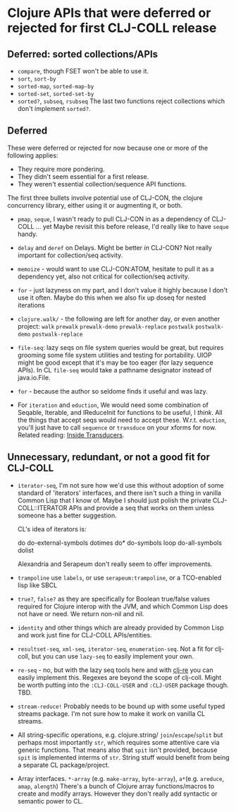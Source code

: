 # Clojure APIs that were deferred or rejected for first CLJ-COLL release

## Deferred: sorted collections/APIs

- `compare`, though FSET won't be able to use it.
- `sort`, `sort-by`
- `sorted-map`, `sorted-map-by`
- `sorted-set`, `sorted-set-by`
- `sorted?`, `subseq`, `rsubseq` 
   The last two functions reject collections which don't implement `sorted?`.

## Deferred 

These were deferred or rejected for now because one or more of the
following applies:

- They require more pondering.
- They didn't seem essential for a first release.
- They weren't essential collection/sequence API functions.

The first three bullets involve potential use of CLJ-CON, the clojure
concurrency library, either using it or augmenting it, or both.

- `pmap`, `seque`, I wasn't ready to pull CLJ-CON in as a dependency of CLJ-COLL ... yet
  Maybe revisit this before release, I'd really like to have `seque` handy.
- `delay` and `deref` on Delays. Might be better _in_ CLJ-CON? Not really important
   for collection/seq activity.
- `memoize` - would want to use CLJ-CON:ATOM, hesitate to pull it as a
  dependency yet, also not critical for collection/seq activity.

- `for` - just lazyness on my part, and I don't value it highly because I
  don't use it often. Maybe do this when we also fix up doseq for nested iterations
- `clojure.walk/` - the following are left for another day, or even another project:
  `walk` `prewalk` `prewalk-demo` `prewalk-replace` `postwalk` 
  `postwalk-demo` `postwalk-replace`
- `file-seq`: lazy seqs on file system queries would be great, but requires
  grooming some file system utilities and testing for portability.
  UIOP might be good except that it's may be too eager (for lazy sequence APIs).
  In CL `file-seq` would take a pathname designator instead of java.io.File.
- `for` - because the author so seldome finds it useful and was lazy.

- For `iteration` and `eduction`, We would need some combination of
  Seqable, Iterable, and IReduceInit 
  for functions to be useful, I _think_.  All the things that accept seqs would
  need to accept these.  W.r.t. `eduction`, you'll just have to call
  `sequence` or `transduce` on your xforms for now.  Related reading:
  [Inside Transducers](https://github.com/matthiasn/talk-transcripts/blob/master/Hickey_Rich/InsideTransducers-mostly-text.md).

## Unnecessary, redundant, or not a good fit for CLJ-COLL

-  `iterator-seq`, I'm not sure how we'd use this without adoption of some
   standard of 'iterators' interfaces, and there isn't such a thing in
   vanilla Common Lisp that I know of.  Maybe I should just polish the
   private CLJ-COLL::ITERATOR APIs and provide a seq that works on them
   unless someone has a better suggestion. 

   CL's idea of iterators is:

    do              do-external-symbols  dotimes
    do*             do-symbols           loop
    do-all-symbols  dolist

   Alexandria and Serapeum don't really seem to offer improvements.

- `trampoline` use `labels`, or use `serapeum:trampoline`, or a TCO-enabled lisp like SBCL
- `true?`, `false?` as they are specifically for Boolean true/false values
  required for Clojure interop with the JVM, and which Common Lisp does not
  have or need. We return non-nil and nil.
- `identity` and other things which are already provided by Common Lisp and
  work just fine for CLJ-COLL APIs/entities.
- `resultset-seq`, `xml-seq`, `iterator-seq`, `enumeration-seq`.
  Not a fit for clj-coll, but you can use `lazy-seq` to easily implement your own.

- `re-seq` - no, but with the lazy seq tools here and with 
  [clj-re](https://github.com/dtenny/clj-re) you can easily implement
  this. Regexes are beyond the scope of clj-coll.  Might be worth putting
  into the `:CLJ-COLL-USER` and `:CLJ-USER` package though.  TBD.
  
- `stream-reduce!`
  Probably needs to be bound up with some useful typed streams package.
  I'm not sure how to make it work on vanilla CL streams.
- All string-specific operations, e.g. clojure.string/ `join`/`escape`/`split`
  but perhaps most importantly `str`, which requires some attentive care 
  via generic functions.  That means also that `spit` isn't provided,
  because `spit` is implemented interms of `str`. String stuff would
  benefit from being a separate CL package/project.
- Array interfaces.
  `*-array` (e.g. `make-array`, `byte-array`), 
  `a*`(e.g. `areduce`, `amap`, `alength`)
  There's a bunch of Clojure array functions/macros to create
  and modify arrays. However they don't really add syntactic or semantic
  power to CL.


